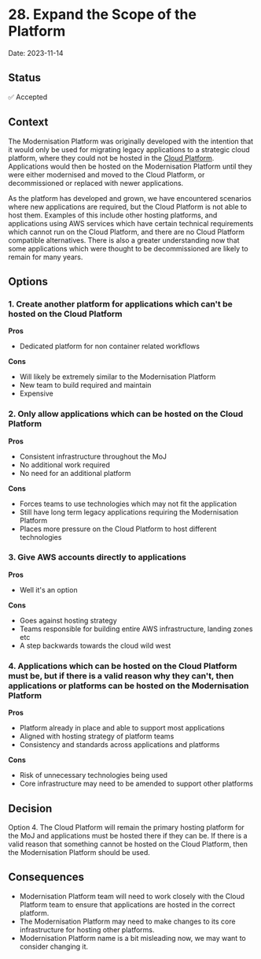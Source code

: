 # 28. Expand the Scope of the Platform

Date: 2023-11-14

## Status

✅ Accepted

## Context

The Modernisation Platform was originally developed with the intention that it would only be used for migrating legacy applications to a strategic cloud platform, where they could not be hosted in the [Cloud Platform](https://github.com/ministryofjustice/cloud-platform).  Applications would then be hosted on the Modernisation Platform until they were either modernised and moved to the Cloud Platform, or decommissioned or replaced with newer applications.

As the platform has developed and grown, we have encountered scenarios where new applications are required, but the Cloud Platform is not able to host them. Examples of this include other hosting platforms, and applications using AWS services which have certain technical requirements which cannot run on the Cloud Platform, and there are no Cloud Platform compatible alternatives.  There is also a greater understanding now that some applications which were thought to be decommissioned are likely to remain for many years.

## Options

### 1. Create another platform for applications which can't be hosted on the Cloud Platform

**Pros**

- Dedicated platform for non container related workflows

**Cons**

- Will likely be extremely similar to the Modernisation Platform
- New team to build required and maintain
- Expensive

### 2. Only allow applications which can be hosted on the Cloud Platform

**Pros**

- Consistent infrastructure throughout the MoJ
- No additional work required
- No need for an additional platform

**Cons**

- Forces teams to use technologies which may not fit the application
- Still have long term legacy applications requiring the Modernisation Platform
- Places more pressure on the Cloud Platform to host different technologies

### 3. Give AWS accounts directly to applications

**Pros**

- Well it's an option

**Cons**

- Goes against hosting strategy
- Teams responsible for building entire AWS infrastructure, landing zones etc
- A step backwards towards the cloud wild west

### 4. Applications which can be hosted on the Cloud Platform must be, but if there is a valid reason why they can't, then applications or platforms can be hosted on the Modernisation Platform

**Pros**

- Platform already in place and able to support most applications
- Aligned with hosting strategy of platform teams
- Consistency and standards across applications and platforms

**Cons**

- Risk of unnecessary technologies being used
- Core infrastructure may need to be amended to support other platforms


## Decision

Option 4. The Cloud Platform will remain the primary hosting platform for the MoJ and applications must be hosted there if they can be. If there is a valid reason that something cannot be hosted on the Cloud Platform, then the Modernisation Platform should be used.

## Consequences

- Modernisation Platform team will need to work closely with the Cloud Platform team to ensure that applications are hosted in the correct platform.
- The Modernisation Platform may need to make changes to its core infrastructure for hosting other platforms.
- Modernisation Platform name is a bit misleading now, we may want to consider changing it.
